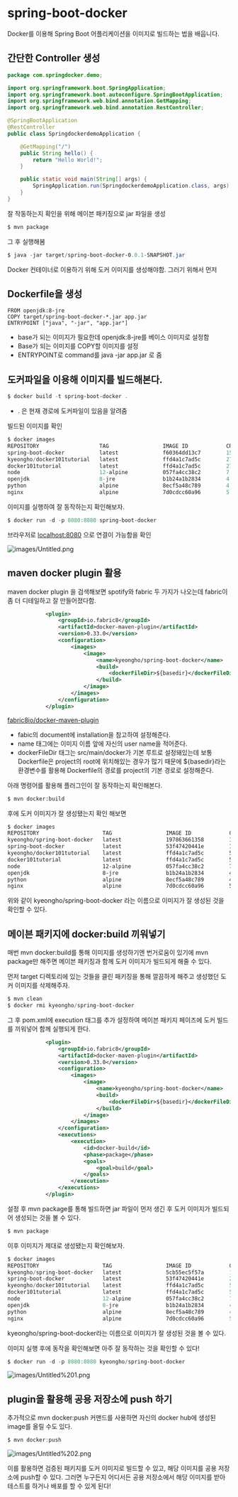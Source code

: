 # spring-boot-docker
Docker를 이용해 Spring Boot 어플리케이션을 이미지로 빌드하는 법을 배웁니다.

## 간단한 Controller 생성

```java
package com.springdocker.demo;

import org.springframework.boot.SpringApplication;
import org.springframework.boot.autoconfigure.SpringBootApplication;
import org.springframework.web.bind.annotation.GetMapping;
import org.springframework.web.bind.annotation.RestController;

@SpringBootApplication
@RestController
public class SpringdockerdemoApplication {

	@GetMapping("/")
	public String hello() {
		return "Hello World!";
	}

	public static void main(String[] args) {
		SpringApplication.run(SpringdockerdemoApplication.class, args);
	}
}
```

잘 작동하는지 확인을 위해 메이븐 패키징으로 jar 파일을 생성

```powershell
$ mvn package
```

그 후 실행해봄

```powershell
$ java -jar target/spring-boot-docker-0.0.1-SNAPSHOT.jar
```

Docker 컨테이너로 이용하기 위해 도커 이미지를 생성해야함. 그러기 위해서 먼저

## Dockerfile을 생성

```docker
FROM openjdk:8-jre
COPY target/spring-boot-docker-*.jar app.jar
ENTRYPOINT ["java", "-jar", "app.jar"]
```

- base가 되는 이미지가 필요한데 openjdk:8-jre를 베이스 이미지로 설정함
- Base가 되는 이미지를 COPY할 이미지를 설정
- ENTRYPOINT로 command를 java -jar app.jar 로 줌

## 도커파일을 이용해 이미지를 빌드해본다.

```powershell
$ docker build -t spring-boot-docker .
```

- . 은 현재 경로에 도커파일이 있음을 알려줌

빌드된 이미지를 확인

```powershell
$ docker images
REPOSITORY                   TAG                 IMAGE ID            CREATED             SIZE
spring-boot-docker           latest              f60364dd13c7        15 seconds ago      265MB
kyeongho/docker101tutorial   latest              ffd4a1c7ad5c        27 minutes ago      26.5MB
docker101tutorial            latest              ffd4a1c7ad5c        27 minutes ago      26.5MB
node                         12-alpine           057fa4cc38c2        7 days ago          89.3MB
openjdk                      8-jre               b1b24a1b2834        4 weeks ago         265MB
python                       alpine              8ecf5a48c789        4 weeks ago         78.9MB
nginx                        alpine              7d0cdcc60a96        5 weeks ago         21.3MB

```

이미지를  실행하여 잘 동작하는지 확인해보자.

```powershell
$ docker run -d -p 8080:8080 spring-boot-docker
```

브라우저로 [localhost:8080](http://localhost:8080) 으로 연결이 가능함을 확인

![images/Untitled.png](images/Untitled.png)

## maven docker plugin 활용

maven docker plugin 을 검색해보면 spotify와 fabric 두 가지가 나오는데 fabric이 좀 더 디테일하고 잘 만들어졌다함.

```xml
			<plugin>
				<groupId>io.fabric8</groupId>
				<artifactId>docker-maven-plugin</artifactId>
				<version>0.33.0</version>
				<configuration>
					<images>
						<image>
							<name>kyeongho/spring-boot-docker</name>
							<build>
								<dockerFileDir>${basedir}</dockerFileDir>
							</build>
						</image>
					</images>
				</configuration>
			</plugin>
```

[fabric8io/docker-maven-plugin](http://dmp.fabric8.io/#installation)

- fabic의 document에 installation을 참고하여 설정해준다.
- name 태그에는 이미지 이름 앞에 자신의 user name을 적어준다.
- dockerFileDir 태그는 src/main/docker가 기본 루트로 설정돼있는데 보통 Dockerfile은 project의 root에 위치해있는 경우가 많기 때문에 ${basedir}라는 환경변수를 활용해 Dockerfile의 경로를 project의 기본 경로로 설정해준다.

아래 명령어를 활용해 플러그인이 잘 동작하는지 확인해본다.

```xml
$ mvn docker:build
```

후에 도커 이미지가 잘 생성됐는지 확인 해보면

```xml
$ docker images
REPOSITORY                    TAG                 IMAGE ID            CREATED             SIZE
kyeongho/spring-boot-docker   latest              197863661358        11 seconds ago      281MB
spring-boot-docker            latest              53f47420441e        13 minutes ago      281MB
kyeongho/docker101tutorial    latest              ffd4a1c7ad5c        5 hours ago         26.5MB
docker101tutorial             latest              ffd4a1c7ad5c        5 hours ago         26.5MB
node                          12-alpine           057fa4cc38c2        7 days ago          89.3MB
openjdk                       8-jre               b1b24a1b2834        4 weeks ago         265MB
python                        alpine              8ecf5a48c789        4 weeks ago         78.9MB
nginx                         alpine              7d0cdcc60a96        5 weeks ago         21.3MB
```

위와 같이 kyeongho/spring-boot-docker 라는 이름으로 이미지가 잘 생성된 것을 확인할 수 있다.

## 메이븐 패키지에 docker:build 끼워넣기

매번 mvn docker:build를 통해 이미지를 생성하기엔 번거로움이 있기에 mvn package만 해주면 메이븐 패키징과 함께 도커 이미지가 빌드되게 해줄 수 있다.

먼저 target 디렉토리에 있는 것들을 클린 패키징을 통해 깔끔하게 해주고 생성했던 도커 이미지를 삭제해주자.

```powershell
$ mvn clean
$ docker rmi kyeongho/spring-boot-docker
```

그 후 pom.xml에 execution 태그를 추가 설정하여 메이븐 패키지 페이즈에 도커 빌드를 끼워넣어 함께 실행되게 한다.

```xml
			<plugin>
				<groupId>io.fabric8</groupId>
				<artifactId>docker-maven-plugin</artifactId>
				<version>0.33.0</version>
				<configuration>
					<images>
						<image>
							<name>kyeongho/spring-boot-docker</name>
							<build>
								<dockerFileDir>${basedir}</dockerFileDir>
							</build>
						</image>
					</images>
				</configuration>
				<executions>
					<execution>
						<id>docker-build</id>
						<phase>package</phase>
						<goals>
							<goal>build</goal>
						</goals>
					</execution>
				</executions>
			</plugin>
```

설정 후 mvn package를 통해 빌드하면 jar 파일이 먼저 생긴 후 도커 이미지가 빌드되어 생성되는 것을 볼 수 있다.

```powershell
$ mvn package
```

이후 이미지가 제대로 생성됐는지 확인해보자.

```powershell
$ docker images
REPOSITORY                    TAG                 IMAGE ID            CREATED             SIZE
kyeongho/spring-boot-docker   latest              5cb55ec5f57a        17 seconds ago      281MB
spring-boot-docker            latest              53f47420441e        28 minutes ago      281MB
kyeongho/docker101tutorial    latest              ffd4a1c7ad5c        5 hours ago         26.5MB
docker101tutorial             latest              ffd4a1c7ad5c        5 hours ago         26.5MB
node                          12-alpine           057fa4cc38c2        7 days ago          89.3MB
openjdk                       8-jre               b1b24a1b2834        4 weeks ago         265MB
python                        alpine              8ecf5a48c789        4 weeks ago         78.9MB
nginx                         alpine              7d0cdcc60a96        5 weeks ago         21.3MB
```

kyeongho/spring-boot-docker라는 이름으로 이미지가 잘 생성된 것을 볼 수 있다.

이미지 실행 후에 동작을 확인해보면 아주 잘 동작하는 것을 확인할 수 있다!

```powershell
$ docker run -d -p 8080:8080 kyeongho/spring-boot-docker
```

![images/Untitled%201.png](images/Untitled%201.png)

## plugin을 활용해 공용 저장소에 push 하기

추가적으로 mvn docker:push 커맨드를 사용하면 자신의 docker hub에 생성된 image를 올릴 수도 있다.

```powershell
$ mvn docker:push
```

![images/Untitled%202.png](images/Untitled%202.png)

이를 활용하면 검증된 패키지를 도커 이미지로 빌드할 수 있고, 해당 이미지를 공용 저장소에 push할 수 있다. 그러면 누구든지 어디서든 공용 저장소에서 해당 이미지를 받아 테스트를 하거나 배포를 할 수 있게 된다!
